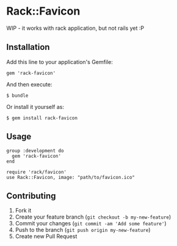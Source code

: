 # Rack::Favicon

WIP - it works with rack application, but not rails yet :P

## Installation

Add this line to your application's Gemfile:

    gem 'rack-favicon'

And then execute:

    $ bundle

Or install it yourself as:

    $ gem install rack-favicon

## Usage

```
group :development do
  gem 'rack-favicon'
end
```

```
require 'rack/favicon'
use Rack::Favicon, image: "path/to/favicon.ico"
```

## Contributing

1. Fork it
2. Create your feature branch (`git checkout -b my-new-feature`)
3. Commit your changes (`git commit -am 'Add some feature'`)
4. Push to the branch (`git push origin my-new-feature`)
5. Create new Pull Request
